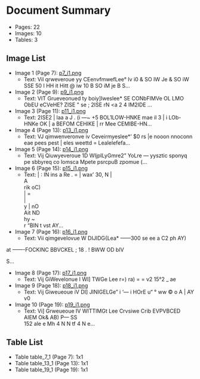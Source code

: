 # Document Summary

- Pages: 22
- Images: 10
- Tables: 3

## Image List

- Image 1 (Page 7): [p7_i1.png](pdf_images/p7_i1.png)
  - Text: Vil qrweveroue yy CEenvfmwefLee°
Iv i0 & SO IW Je & SO iW SSE 50
I HH it Hitt
@
iw 10 B SO iM je B S...
- Image 2 (Page 9): [p9_i1.png](pdf_images/p9_i1.png)
  - Text: VIT Grueveonued ty boiy]Iweslee*
SE CONbFIMVe OL LMO ObEU eCVeHE?
ZISE " se ; 2ISE
rN <a 2 4
IM2IDE
...
- Image 3 (Page 11): [p11_i1.png](pdf_images/p11_i1.png)
  - Text: 2ISE2 | laa
a J . (i —~ +5 BOL1LOW-HNKE mae il
3 | i LOb-HNKe OK
| a BEFOM CEHIKE
| rr Mee CEMIBE-HN...
- Image 4 (Page 13): [p13_i1.png](pdf_images/p13_i1.png)
  - Text: VJ qimwenveronve iv Ceveirmyeslee*’
$0
rs |e nooon nnoconn
eae pees pest
| eles weettd = Lealelefefa...
- Image 5 (Page 14): [p14_i1.png](pdf_images/p14_i1.png)
  - Text: Vij Qiuwyeveroue 1D WIjpILyGmre2”
YoLre — yysztic sponyq pe sbbyreq co lomsca Mpete psrcpuB zpomue
(...
- Image 6 (Page 15): [p15_i1.png](pdf_images/p15_i1.png)
  - Text: | : IN
ins a
Re
. =
| wax’
30, N |
\
A \
rik oC) \
| = \
| \
y | nO \
Ait ND \
hy ~\
r “BIN
t vst AY...
- Image 7 (Page 16): [p16_i1.png](pdf_images/p16_i1.png)
  - Text: Vii qimgeveIovue W DIJIDG{Lea*
——300
se ee a C2 ph AY)

at ——-FOCKINC BBVCKEL ; 18 .
! BWW OD bIV

S...
- Image 8 (Page 17): [p17_i1.png](pdf_images/p17_i1.png)
  - Text: Vij GiWevelonue I WI] TWGe Lee
r=)
ra)
=
=
v2 15°2
_
ae
- Image 9 (Page 18): [p18_i1.png](pdf_images/p18_i1.png)
  - Text: Vij Giweueoue iV DI] JINIGELGe”
i ‘—
i
HOrE u“
° ww © o
A
|
AY
v0
- Image 10 (Page 19): [p19_i1.png](pdf_images/p19_i1.png)
  - Text: Vi] Grweueoue IV WITTIMGt Lee
Crvsiwe Crib
EVPVBCED AIEM Ok&
AB)
P— SS
\
152 ale e
Mh 4 N
N
tf 4 N
e...

## Table List

- Table table_7_1 (Page 7): 1x1
- Table table_13_1 (Page 13): 1x1
- Table table_19_1 (Page 19): 1x1
